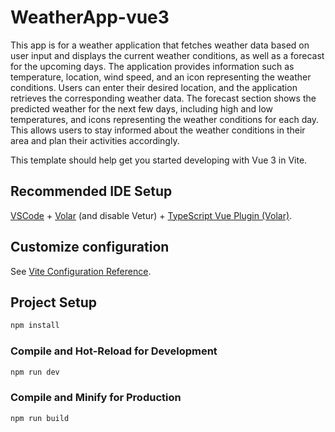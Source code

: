 # WeatherApp-vue3

This app is for a weather application that fetches weather data based on user input and displays the current weather conditions, as well as a forecast for the upcoming days. The application provides information such as temperature, location, wind speed, and an icon representing the weather conditions. Users can enter their desired location, and the application retrieves the corresponding weather data. The forecast section shows the predicted weather for the next few days, including high and low temperatures, and icons representing the weather conditions for each day. This allows users to stay informed about the weather conditions in their area and plan their activities accordingly.

This template should help get you started developing with Vue 3 in Vite.

## Recommended IDE Setup

[VSCode](https://code.visualstudio.com/) + [Volar](https://marketplace.visualstudio.com/items?itemName=Vue.volar) (and disable Vetur) + [TypeScript Vue Plugin (Volar)](https://marketplace.visualstudio.com/items?itemName=Vue.vscode-typescript-vue-plugin).

## Customize configuration

See [Vite Configuration Reference](https://vitejs.dev/config/).

## Project Setup

```sh
npm install
```

### Compile and Hot-Reload for Development

```sh
npm run dev
```

### Compile and Minify for Production

```sh
npm run build
```

